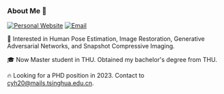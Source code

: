 ### About Me 👋
[![Personal Website](https://img.shields.io/badge/Web-YuanhaoCai-blue)](https://caiyuanhao1998.github.io)
[![Email](https://img.shields.io/badge/-cyh20@mails.tsinghua.edu.cn-RED?style=flat-square&labelColor=RED&logo=Gmail&logoColor=white&link=mailto:cyh20@mails.tsinghua.edu.cn)](mailto:cyh20@mails.tsinghua.edu.cn)

:rocket: Interested in Human Pose Estimation, Image Restoration, Generative Adversarial Networks, and Snapshot Compressive Imaging.


:mortar_board: Now Master student in THU. Obtained my bachelor's degree from THU.


:fire: Looking for a PHD position in 2023. Contact to cyh20@mails.tsinghua.edu.cn.
